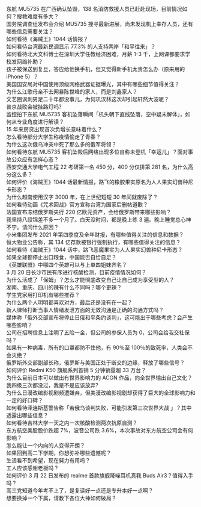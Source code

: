 东航 MU5735 在广西确认坠毁，138 名消防救援人员已赶赴现场，目前情况如何？搜救难度有多大？  
国务院调查组发布会介绍 MU5735 搜寻最新进展，尚未发现机上幸存人员，还有哪些信息需要关注？  
如何看待《海贼王》1044 话情报？  
如何看待台湾最新民调显示 77.3% 的人支持两岸「和平往来」？  
如何看待北大文科博士在深圳大学任教经济困难，月薪 1-3 千，上网课都要求学校发网络补助？  
孩子被保送到复旦，答应给他换手机，但又觉得新手机太贵怎么办（原来用的 iPhone 5）？  
美国国安局对中国使用顶级网络武器证据曝光，其中有哪些细节值得关注？  
为什么江歌母亲不去网暴陈世峰的家人，而是刘鑫家人？  
文艺圈讽刺男足二十年都没事儿，为何巩汉林这次却引起轩然大波呢？  
普京战败会被挂路灯吗?  
监控拍下东航 MU5735 客机坠落瞬间「机头朝下直线坠落，空中疑未解体」，如何从专业角度进行解读？  
15 年来房贷出现首次负增长意味着什么？  
怎么看待部分大学生称疫情偷走了青春？  
为什么这次俄乌冲突中死了那么多的俄军将领？  
如何看待东航 MU5735 客机坠毁后网络出现多位自称未登机「幸运儿」？面对事故公众应有怎样心态？  
西安交通大学电气工程 22 考研第一名 450 分，400 分仅排第 281 名，为什么高分这么多？  
如何评价《海贼王》1044 话最新情报，路飞的橡胶果实原名为人人果实幻兽种尼卡形态？  
为什么越南使用汉字 3000 年，在上世纪短短 30 年间就废除了？  
如何看待动画《咒术回战》官方宣称台湾为国家后删帖道歉？  
法国宣布冻结俄罗斯央行 220 亿欧元资产，会给俄罗斯带来哪些影响？  
我坚持八段锦差不多一个月了。白天没时间，都是晚上练 3 遍。晚上睡觉总心神不宁。请问什么原因？  
小米集团发布 2021 年第四季度及全年财报，有哪些值得关注的信息和数据？  
恒大物业公告称，其 134 亿存款被银行强制执行，有哪些值得关注的信息？  
如何看待《海贼王》1044 话中，路飞恶魔果实为人人果实幻兽种尼卡形态？  
如果全球都停止出口粮食，中国能否自给自足？  
《英雄联盟》中哪四个英雄可以与上单四姐妹齐名？  
3 月 20 日长沙市民有序进行核酸检测，目前疫情情况如何？  
为什么活成了「保姆」？怎么才能彻底改变自己让自己成为享受型的人？  
湖南、重庆、四川的辣有什么不同吗？哪个更辣？  
学生党家用打印机有哪些推荐？  
为什么两个人明明都喜欢对方，最后还是没有在一起？  
新人律师打断当事人情绪发泄方面的无效沟通是正确的沟通方式吗？  
媒体称「俄外交部宣布将停止日俄和平条约谈判」，这可能出于哪些考虑？会产生哪些影响？  
公司在招聘信息上注明了五险一金，但公司的参保人员为 0，公司会给我交社保吗？  
如果有一种病毒，所有的口罩都防不住他，有 90％至 100％的致死率，人类会不会灭绝？  
俄罗斯外交部副部长称，俄罗斯与美国正处于断交的边缘，释放了哪些信号？  
如何评价 Redmi K50 旗舰系列首销 5 分钟销量超 33 万台？  
为什么目前日本可以做出有世界影响力的 ACGN 作品，向全世界输出自己文化？  
我四级三次都没过，我是不是应该放弃?  
为什么日漫改编影视剧频遭嫌弃，但美漫改编影视剧却获得了巨大的全球影响力和一定的好口碑？  
如何看待泽连斯基警告称「若俄乌谈判失败，可能引发第三次世界大战 」？其中透露出哪些信息？  
如何看待吉林大学一天之内一次核酸检测两次抗原自测？  
东方航空美股股价跌超 7%，波音公司跌 3.6%，本次事故对东方航空公司会有何影响？  
怎么能让一个内向的人变得开朗？  
如果回到高二下学期，你想弥补哪些遗憾呢？  
生活看不到希望，现在努力有用吗？  
工人应该感谢老板吗？  
如何评价 3 月 22 日发布的 realme 首款旗舰降噪耳机真我 Buds Air3？值得入手吗？  
高三党知道今年考不上了，是复读好一点还是专升本好一点啊？  
想要换掉一个下属，请教下各位大神如何破局？  

